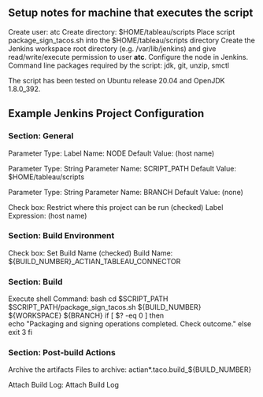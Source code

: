 ## Setup notes for machine that executes the script
Create user: atc
Create directory: $HOME/tableau/scripts
Place script package_sign_tacos.sh into the $HOME/tableau/scripts directory
Create the Jenkins workspace root directory (e.g. /var/lib/jenkins) and give read/write/execute permission to user **atc**.
Configure the node in Jenkins.
Command line packages required by the script: jdk, git, unzip, smctl

The script has been tested on Ubuntu release 20.04 and OpenJDK 1.8.0_392.

## Example Jenkins Project Configuration

### Section: General

Parameter
  Type: Label
  Name: NODE
  Default Value: (host name)

Parameter
  Type: String Parameter
  Name: SCRIPT_PATH
  Default Value: $HOME/tableau/scripts

Parameter
  Type: String Parameter
  Name: BRANCH
  Default Value: (none)

Check box: Restrict where this project can be run (checked)
  Label Expression: (host name)

### Section: Build Environment

Check box: Set Build Name (checked)
  Build Name: ${BUILD_NUMBER}_ACTIAN_TABLEAU_CONNECTOR

### Section: Build

Execute shell
  Command:
     bash
     cd $SCRIPT_PATH
     $SCRIPT_PATH/package_sign_tacos.sh ${BUILD_NUMBER} ${WORKSPACE} ${BRANCH}
     if [ $? -eq 0 ]
     then	
       echo "Packaging and signing operations completed. Check outcome."
     else
       exit 3
     fi

### Section: Post-build Actions

Archive the artifacts
  Files to archive: actian*.taco.build_${BUILD_NUMBER}

Attach Build Log: Attach Build Log

